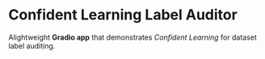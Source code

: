 # Confident Learning Label Auditor
Alightweight **Gradio app** that demonstrates *Confident Learning* for dataset label auditing.  


